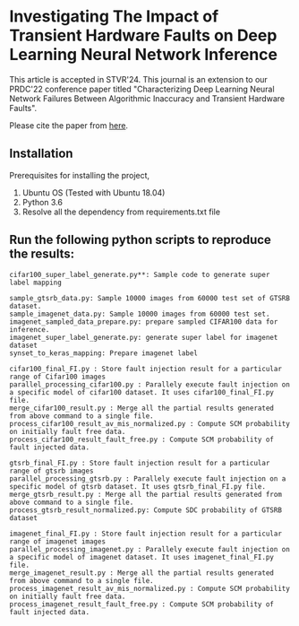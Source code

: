 # Investigating The Impact of Transient Hardware Faults on Deep Learning Neural Network Inference

This article is accepted in STVR'24. This journal is an extension to our PRDC'22 conference paper titled "Characterizing Deep Learning Neural Network Failures Between Algorithmic Inaccuracy and Transient Hardware Faults".

Please cite the paper from [here](https://onlinelibrary.wiley.com/action/showCitFormats?doi=10.1002%2Fstvr.1873&mobileUi=0).

## Installation

Prerequisites for installing the project,
1. Ubuntu OS (Tested with Ubuntu 18.04)
2. Python 3.6
3. Resolve all the dependency from requirements.txt file


## Run the following python scripts to reproduce the results:
```
cifar100_super_label_generate.py**: Sample code to generate super label mapping

sample_gtsrb_data.py: Sample 10000 images from 60000 test set of GTSRB dataset.
sample_imagenet_data.py: Sample 10000 images from 60000 test set.
imagenet_sampled_data_prepare.py: prepare sampled CIFAR100 data for inference.
imagenet_super_label_generate.py: generate super label for imagenet dataset
synset_to_keras_mapping: Prepare imagenet label

cifar100_final_FI.py : Store fault injection result for a particular range of Cifar100 images
parallel_processing_cifar100.py : Parallely execute fault injection on a specific model of cifar100 dataset. It uses cifar100_final_FI.py file.
merge_cifar100_result.py : Merge all the partial results generated from above command to a single file.
process_cifar100_result_av_mis_normalized.py : Compute SCM probability on initially fault free data.
process_cifar100_result_fault_free.py : Compute SCM probability of fault injected data.

gtsrb_final_FI.py : Store fault injection result for a particular range of gtsrb images
parallel_processing_gtsrb.py : Parallely execute fault injection on a specific model of gtsrb dataset. It uses gtsrb_final_FI.py file.
merge_gtsrb_result.py : Merge all the partial results generated from above command to a single file.
process_gtsrb_result_normalized.py: Compute SDC probability of GTSRB dataset

imagenet_final_FI.py : Store fault injection result for a particular range of imagenet images
parallel_processing_imagenet.py : Parallely execute fault injection on a specific model of imagenet dataset. It uses imagenet_final_FI.py file.
merge_imagenet_result.py : Merge all the partial results generated from above command to a single file.
process_imagenet_result_av_mis_normalized.py : Compute SCM probability on initially fault free data.
process_imagenet_result_fault_free.py : Compute SCM probability of fault injected data.
```
